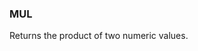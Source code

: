 <!--
This is generated by ESQL's AbstractFunctionTestCase. Do no edit it. See ../README.md for how to regenerate it.
-->

### MUL
Returns the product of two numeric values.

